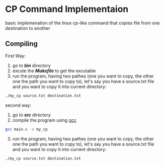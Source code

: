 # CP Command Implementaion  
basic implemenation of the linux cp-like command that copies file from one destination to another  

## Compiling
First Way:
1. go to ***bin*** directory  
2. excute the ***Makefile*** to get the excutable  
3. run the program, having two pathes (one you want to copy, the other one the path you want to copy to), let's say you have a source.txt file and you want to copy it into current directory: 
```bash
./my_cp source.txt destination.txt
```

second way:
1. go to **src** directory
2. compile the program using [gcc](https://www.geeksforgeeks.org/gcc-command-in-linux-with-examples/)
```bash
gcc main.c -o my_cp
```
3. run the program, having two pathes (one you want to copy, the other one the path you want to copy to), let's say you have a source.txt file and you want to copy it into current directory: 
```bash
./my_cp source.txt destination.txt
```
